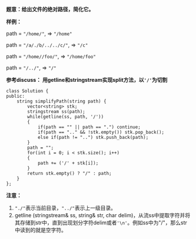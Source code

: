 **题意：给出文件的绝对路径，简化它。**

**样例：**

path = ```"/home/"```, => ```"/home"```

path = ```"/a/./b/../../c/"```, => ```"/c"```

path = ```"/home//foo/"```, => ```"/home/foo"```

path = ```"/../"```, => ```"/"```

**参考discuss： 用getline和stringstream实现split方法，以```'/'```为切割**

```
class Solution {
public:
    string simplifyPath(string path) {
        vector<string> stk;
        stringstream ss(path);
        while(getline(ss, path, '/'))
        {
            if(path == "" || path == ".") continue;
            if(path == ".." && !stk.empty()) stk.pop_back();
            else if(path != "..") stk.push_back(path);
        }
        path = "";
        for(int i = 0; i < stk.size(); i++)
        {
            path += ('/' + stk[i]);
        }
        return stk.empty() ? "/" : path;
    }
};
```

**注意：**

1. ```"./"```表示当前目录，```"../"```表示上一级目录。
2. getline (stringstream& ss, string& str, char delim)，从流ss中提取字符并将其存储到str中，直到出现划分字符delim或者```'\n'```。例如ss中为"/"，那么str中读到的就是空字符。